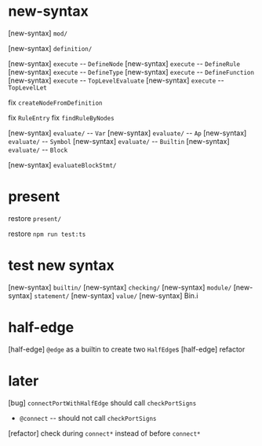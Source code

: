 # new-syntax

[new-syntax] `mod/`

[new-syntax] `definition/`

[new-syntax] `execute` -- `DefineNode`
[new-syntax] `execute` -- `DefineRule`
[new-syntax] `execute` -- `DefineType`
[new-syntax] `execute` -- `DefineFunction`
[new-syntax] `execute` -- `TopLevelEvaluate`
[new-syntax] `execute` -- `TopLevelLet`

fix `createNodeFromDefinition`

fix `RuleEntry`
fix `findRuleByNodes`

[new-syntax] `evaluate/` -- `Var`
[new-syntax] `evaluate/` -- `Ap`
[new-syntax] `evaluate/` -- `Symbol`
[new-syntax] `evaluate/` -- `Builtin`
[new-syntax] `evaluate/` -- `Block`

[new-syntax] `evaluateBlockStmt/`

# present

restore `present/`

restore `npm run test:ts`

# test new syntax

[new-syntax] `builtin/`
[new-syntax] `checking/`
[new-syntax] `module/`
[new-syntax] `statement/`
[new-syntax] `value/`
[new-syntax] Bin.i

# half-edge

[half-edge] `@edge` as a builtin to create two `HalfEdge`s
[half-edge] refactor

# later

[bug] `connectPortWithHalfEdge` should call `checkPortSigns`

- `@connect` -- should not call `checkPortSigns`

[refactor] check during `connect*` instead of before `connect*`
